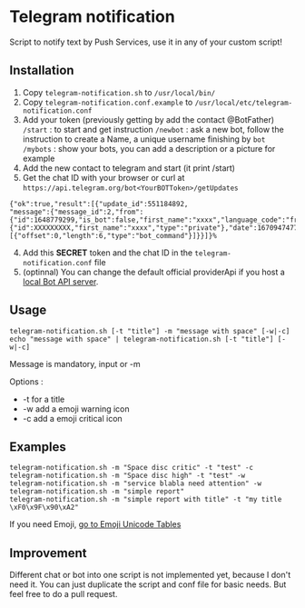 # Telegram notification
Script to notify text by Push Services, use it in any of your custom script!
## Installation

1. Copy `telegram-notification.sh` to `/usr/local/bin/`
2. Copy `telegram-notification.conf.example` to `/usr/local/etc/telegram-notification.conf`
3. Add your token (previously getting by add the contact @BotFather)
   `/start` : to start and get instruction
   `/newbot` : ask a new bot, follow the instruction to create a Name, a unique username finishing by `bot`
   `/mybots` : show your bots, you can add a description or a picture for example
4. Add the new contact to telegram and start (it print /start)
4. Get the chat ID with your browser or curl at `https://api.telegram.org/bot<YourBOTToken>/getUpdates`
```
{"ok":true,"result":[{"update_id":551184892,
"message":{"message_id":2,"from":{"id":1648779299,"is_bot":false,"first_name":"xxxx","language_code":"fr"},"chat":{"id":XXXXXXXXX,"first_name":"xxxx","type":"private"},"date":1670947477,"text":"/start","entities":[{"offset":0,"length":6,"type":"bot_command"}]}}]}%
```
4. Add this **SECRET** token and the chat ID in the `telegram-notification.conf` file
5. (optinnal) You can change the default official providerApi if you host a [local Bot API server](https://core.telegram.org/bots/api#using-a-local-bot-api-server).
## Usage
`telegram-notification.sh [-t "title"] -m "message with space" [-w|-c]`
`echo "message with space" | telegram-notification.sh [-t "title"] [-w|-c]`

Message is mandatory, input or -m

Options :
*  -t for a title
*  -w add a emoji warning icon
*  -c add a emoji critical icon

## Examples
```
telegram-notification.sh -m "Space disc critic" -t "test" -c
telegram-notification.sh -m "Space disc high" -t "test" -w 
telegram-notification.sh -m "service blabla need attention" -w
telegram-notification.sh -m "simple report"
telegram-notification.sh -m "simple report with title" -t "my title \xF0\x9F\x90\xA2" 
```
If you need Emoji, [go to Emoji Unicode Tables](https://apps.timwhitlock.info/emoji/tables/unicode)

## Improvement
Different chat or bot into one script is not implemented yet, because I don't need it. You can just duplicate the script and conf file for basic needs. But feel free to do a pull request.
